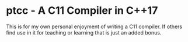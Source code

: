 # ptcc - A C11 Compiler in C++17

This is for my own personal enjoyment of writing a C11 compiler. If others find use in it for teaching or learning that is just an added bonus.
